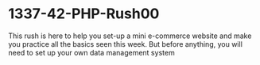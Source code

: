 # 1337-42-PHP-Rush00
This rush is here to help you set-up a mini e-commerce website and make you practice all the basics seen this week. But before anything, you will need to set up your own data management system
